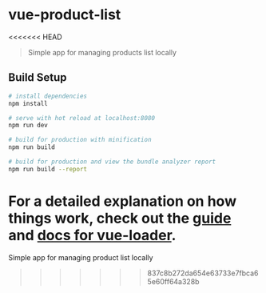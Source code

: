 # vue-product-list
<<<<<<< HEAD

> Simple app for managing products list locally

## Build Setup

``` bash
# install dependencies
npm install

# serve with hot reload at localhost:8080
npm run dev

# build for production with minification
npm run build

# build for production and view the bundle analyzer report
npm run build --report
```

For a detailed explanation on how things work, check out the [guide](http://vuejs-templates.github.io/webpack/) and [docs for vue-loader](http://vuejs.github.io/vue-loader).
=======
Simple app for managing product list locally
>>>>>>> 837c8b272da654e63733e7fbca65e60ff64a328b
